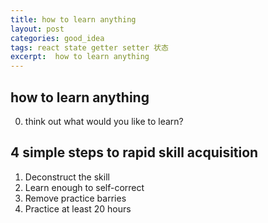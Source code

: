```yaml
---
title: how to learn anything
layout: post
categories: good_idea
tags: react state getter setter 状态
excerpt:  how to learn anything
---
```

## how to learn anything

0. think out what would you like to learn?

## 4 simple steps to rapid skill acquisition

1. Deconstruct the skill
2. Learn enough to self-correct
3. Remove practice barries
4. Practice at least 20 hours

